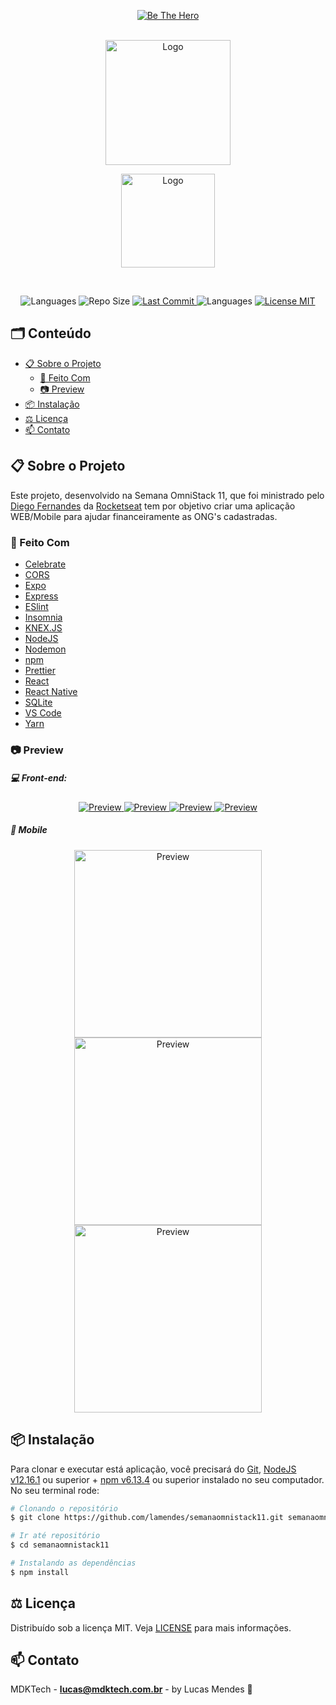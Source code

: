 <!-- PROJECT LOGO -->
<p align="center">  
	<a href="https://ap.imagensbrasil.org/images/2020/04/06/logo3x.png">
    	<img src="https://ap.imagensbrasil.org/images/2020/04/06/logo3x.png" alt="Be The Hero">
  	</a>
  	<br />
  	  	<br />
  	<p align="center">  
  		<a href="https://rocketseat.com.br" >
    		<img src="https://s3-sa-east-1.amazonaws.com/rocketseat-cdn/rocketseat_logo_roxa.png" alt="Logo" width="200" align="center">
  		</a>
	</p>
	<p align="center">  
  		<a href="https://rocketseat.com.br/week/inscricao/11.0">
    		<img src="https://ap.imagensbrasil.org/images/2020/03/28/Omnistack_11.png" alt="Logo" width="150">
  		</a>
	</p>
 </p>
  	<br />
<p align="center"> 
   <img src="https://img.shields.io/github/languages/count/lamendes/semanaomnistack11" alt="Languages">
	<img src="https://img.shields.io/github/repo-size/lamendes/semanaomnistack11 " alt="Repo Size"> 
  	<a href="https://github.com/lamendes/semanaomnistack11/commits/master"> 
   		<img src="https://img.shields.io/github/last-commit/lamendes/semanaomnistack11" alt="Last Commit"> 
 	</a> 
 	<img src="https://img.shields.io/badge/made%20by-Rocketseat-%2304D361%22" alt="Languages">
  	<a href="https://opensource.org/licenses/MIT"> 
   		<img src="https://img.shields.io/badge/License-MIT-blue.svg" alt="License MIT"> 
  	</a> 
</p>

<!-- TABLE OF CONTENTS -->

## 🗂 Conteúdo

<!--- [📝 Tabela de Conteúdo](#tabela-de-conte%C3%BAdo)-->
- [📋 Sobre o Projeto](#sobre-o-projeto)
  - [🚀 Feito Com](#feito-com)
  - [📷 Preview](#preview)
- [📦 Instalação](#instala%C3%A7%C3%A3o)
- [⚖️ Licença](#licen%C3%A7a)
- [📫 Contato](#contato)

<!-- ABOUT THE PROJECT -->

## 📋 Sobre o Projeto

Este projeto, desenvolvido na Semana OmniStack 11, que foi ministrado pelo [Diego Fernandes](https://github.com/diego3g) da [Rocketseat](https://github.com/Rocketseat) tem por objetivo criar uma aplicação WEB/Mobile para ajudar financeiramente as ONG's cadastradas.

### 🚀 Feito Com

-   [Celebrate][celebrate]
-   [CORS][cors]
-   [Expo][expo]
-   [Express][express]
-   [ESlint][eslint]
-   [Insomnia][insomnia]
-   [KNEX.JS][knexjs]
-   [NodeJS][nodejs]
-   [Nodemon][nodemon]
-   [npm][npm]
-   [Prettier][prettier]
-   [React][react]
-   [React Native][reactnative]
-   [SQLite][sqlite]
-   [VS Code][vc]
-   [Yarn][yarn]

### 📷 Preview

##### 💻 Front-end:

<p align="center"> 
  <a href="https://ap.imagensbrasil.org/images/2020/03/28/logon1.png"> 
    <img src="https://ap.imagensbrasil.org/images/2020/03/28/logon1.png" alt="Preview"> 
  </a> 
  <a href="https://ap.imagensbrasil.org/images/2020/03/28/register.png"> 
    <img src="https://ap.imagensbrasil.org/images/2020/03/28/register.png" alt="Preview"> 
  </a> 
  <a href="https://ap.imagensbrasil.org/images/2020/03/28/profile.png.png"> 
    <img src="https://ap.imagensbrasil.org/images/2020/03/28/profile.png" alt="Preview"> 
  </a> 
  <a href="https://ap.imagensbrasil.org/images/2020/03/28/incident.png.png"> 
    <img src="https://ap.imagensbrasil.org/images/2020/03/28/incident.png" alt="Preview"> 
  </a> 
</p>

##### 📱 Mobile

<div class="special-class" align="center">
  <a href="https://ap.imagensbrasil.org/images/2020/04/06/Simulator-Screen-Shot---iPhone-11---2020-04-06-at-17.23.31.png"> 
    <img src="https://ap.imagensbrasil.org/images/2020/04/06/Simulator-Screen-Shot---iPhone-11---2020-04-06-at-17.23.31.png" alt="Preview" width="300"> 
  </a> 
  <a href="https://ap.imagensbrasil.org/images/2020/04/06/Simulator-Screen-Shot---iPhone-11---2020-04-06-at-17.23.37.png" > 
    <img src="https://ap.imagensbrasil.org/images/2020/04/06/Simulator-Screen-Shot---iPhone-11---2020-04-06-at-17.23.37.png" alt="Preview" width="300"> 
  </a> 
   <a href="https://ap.imagensbrasil.org/images/2020/04/06/Simulator-Screen-Shot---iPhone-11---2020-04-06-at-17.23.40.png"> 
    <img src="https://ap.imagensbrasil.org/images/2020/04/06/Simulator-Screen-Shot---iPhone-11---2020-04-06-at-17.23.40.png" alt="Preview" width="300"> 
  </a> 
</div>

## 📦 Instalação

Para clonar e executar está aplicação, você precisará do [Git](https://git-scm.com), [NodeJS v12.16.1][nodejs] ou superior + [npm v6.13.4][npm] ou superior instalado no seu computador. No seu terminal rode:

```bash
# Clonando o repositório
$ git clone https://github.com/lamendes/semanaomnistack11.git semanaomnistack11

# Ir até repositório
$ cd semanaomnistack11

# Instalando as dependências
$ npm install
```

<!-- LICENSE -->
## ⚖️ Licença

Distribuído sob a licença MIT. Veja [LICENSE](LICENSE) para mais informações.

<!-- CONTACT -->

## 📫 Contato

MDKTech - [**lucas@mdktech.com.br**](mailto:lucas@mdktech.com.br) - by Lucas Mendes 🚀

[nodejs]: https://nodejs.org/
[yarn]: https://yarnpkg.com/
[vc]: https://code.visualstudio.com/
[vceditconfig]: https://marketplace.visualstudio.com/items?itemName=EditorConfig.EditorConfig
[vceslint]: https://marketplace.visualstudio.com/items?itemName=dbaeumer.vscode-eslint
[html]: https://www.w3schools.com/html/
[express]: https://expressjs.com/
[nodemon]: https://www.postgresql.org
[expo]: https://expo.io
[react]: https://pt-br.reactjs.org
[reactnative]: https://reactnative.dev
[npm]: https://www.npmjs.com
[insomnia]: https://insomnia.rest
[sqlite]: https://www.sqlite.org
[knexjs]: http://knexjs.org
[cors]: https://www.npmjs.com/package/cors
[prettier]: https://prettier.io
[eslint]: https://eslint.org
[celebrate]: https://github.com/arb/celebrate
